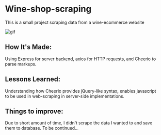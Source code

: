 # Wine-shop-scraping
This is a small project scraping data from a wine-ecommerce website


![gif](https://user-images.githubusercontent.com/17926581/139612914-e3aed023-fa53-47e5-ac7b-371eb111705f.gif)

## How It's Made:
Using Express for server backend, axios for HTTP requests, and Cheerio to parse markups.

## Lessons Learned:
Understanding how Cheerio provides jQuery-like syntax, enables javascript to be used in web-scraping in server-side implementations.


## Things to improve:
Due to short amount of time, I didn't scrape the data I wanted to and save them to database.
To be continued...


